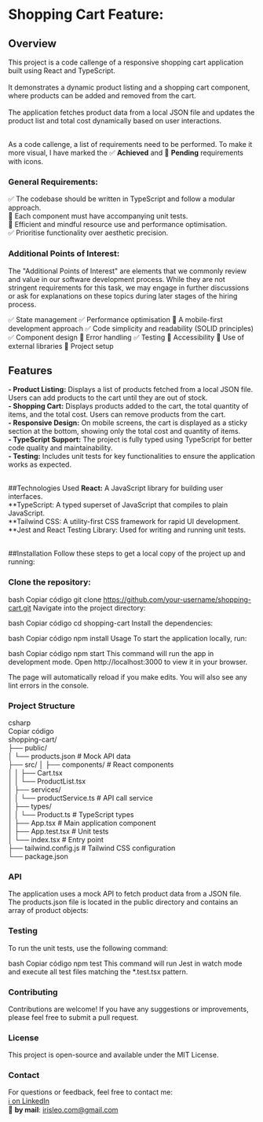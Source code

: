 # Shopping Cart Feature:
## Overview
This project is a code callenge of a responsive shopping cart application built using React and TypeScript.<br>  
It demonstrates a dynamic product listing and a shopping cart component, where products can be added and removed from the cart.<br>  
The application fetches product data from a local JSON file and updates the product list and total cost dynamically based on user interactions.<br> <br>

As a code callenge, a list of requirements need to be performed. To make it more visual, I have marked the ✅ **Achieved** and 🔨 **Pending** requirements with icons.

### **General Requirements:**

✅ The codebase should be written in TypeScript and follow a modular approach.<br> 
🔨 Each component must have accompanying unit tests.<br> 
🔨 Efficient and mindful resource use and performance optimisation.<br> 
✅ Prioritise functionality over aesthetic precision.<br> 

### **Additional Points of Interest:**

The "Additional Points of Interest" are elements that we commonly review and value in our software development process. While they are not stringent requirements for this task, we may engage in further discussions or ask for explanations on these topics during later stages of the hiring process.

✅ State management
✅ Performance optimisation
🔨 A mobile-first development approach
✅ Code simplicity and readability (SOLID principles)
✅ Component design
🔨 Error handling
✅ Testing
🔨 Accessibility
🔨 Use of external libraries
🔨 Project setup

## Features
**- Product Listing:** Displays a list of products fetched from a local JSON file. Users can add products to the cart until they are out of stock.<br> 
**- Shopping Cart:** Displays products added to the cart, the total quantity of items, and the total cost. Users can remove products from the cart.<br> 
**- Responsive Design:** On mobile screens, the cart is displayed as a sticky section at the bottom, showing only the total cost and quantity of items.<br> 
**- TypeScript Support:** The project is fully typed using TypeScript for better code quality and maintainability.<br> 
**- Testing:** Includes unit tests for key functionalities to ensure the application works as expected.<br> <br> 

##Technologies Used
**React:** A JavaScript library for building user interfaces.<br> 
**TypeScript: A typed superset of JavaScript that compiles to plain JavaScript.<br> 
**Tailwind CSS: A utility-first CSS framework for rapid UI development.<br> 
**Jest and React Testing Library: Used for writing and running unit tests.<br> <br> 

##Installation
Follow these steps to get a local copy of the project up and running:

### Clone the repository:

bash
Copiar código
git clone https://github.com/your-username/shopping-cart.git
Navigate into the project directory:

bash
Copiar código
cd shopping-cart
Install the dependencies:

bash
Copiar código
npm install
Usage
To start the application locally, run:

bash
Copiar código
npm start
This command will run the app in development mode. Open http://localhost:3000 to view it in your browser.

The page will automatically reload if you make edits. You will also see any lint errors in the console.

### Project Structure
csharp<br>
Copiar código<br>
shopping-cart/<br>
├── public/<br>
│   └── products.json          # Mock API data<br>
├── src/
│   ├── components/            # React components<br>
│   │   ├── Cart.tsx<br>
│   │   └── ProductList.tsx<br>
│   ├── services/<br>
│   │   └── productService.ts  # API call service<br>
│   ├── types/<br>
│   │   └── Product.ts         # TypeScript types<br>
│   ├── App.tsx                # Main application component<br>
│   ├── App.test.tsx           # Unit tests<br>
│   └── index.tsx              # Entry point<br>
├── tailwind.config.js         # Tailwind CSS configuration<br>
└── package.json<br>

### API
The application uses a mock API to fetch product data from a JSON file. The products.json file is located in the public directory and contains an array of product objects:


### Testing
To run the unit tests, use the following command:

bash
Copiar código
npm test
This command will run Jest in watch mode and execute all test files matching the *.test.tsx pattern.

### Contributing
Contributions are welcome! If you have any suggestions or improvements, please feel free to submit a pull request.

### License
This project is open-source and available under the MIT License.

### Contact
For questions or feedback, feel free to contact me:<br>
[ ℹ️ on LinkedIn](https://www.linkedin.com/in/irisleo/)<br>
📧 **by mail**: [  irisleo.com@gmail.com](mailto:irisleo.com@egmail.com)
